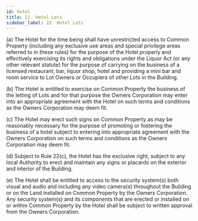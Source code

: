 ```yaml
---
id: hotel
title: 22. Hotel Lots
sidebar_label: 22. Hotel Lots
---
```


(a)	The Hotel for the time being shall have unrestricted access to Common Property (including any exclusive use areas and special privilege areas referred to in these rules) for the purpose of the Hotel properly and effectively exercising its rights and obligations under the Liquor Act (or any other relevant statute) for the purpose of carrying on the business of a licensed restaurant, bar, liquor shop, hotel and providing a mini bar and room service to Lot Owners or Occupiers of other Lots in the Building.
 
(b)	The Hotel is entitled to exercise on Common Property the business of the letting of Lots and for that purpose the Owners Corporation may enter into an appropriate agreement with the Hotel on such terms and conditions as the Owners Corporation may deem fit.

(c)	The Hotel may erect such signs on Common Property as may be reasonably necessary for the purpose of promoting or fostering the business of a hotel subject to entering into appropriate agreement with the Owners Corporation on such terms and conditions as the Owners Corporation may deem fit.

(d)	Subject to Rule 22(c), the Hotel has the exclusive right, subject to any local Authority to erect and maintain any signs or placards on the exterior and interior of the Building.

(e)	The Hotel shall be entitled to access to the security system(s) both visual and audio and including any video camera(s) throughout the Building or on the Land installed on Common Property by the Owners Corporation. Any security system(s) and its components that are erected or installed on or within Common Property by the Hotel shall be subject to written approval from the Owners Corporation.

